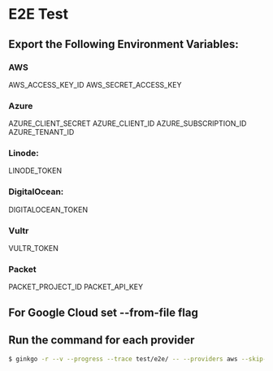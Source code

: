 # E2E Test

## Export the Following Environment Variables:

### AWS
AWS_ACCESS_KEY_ID
AWS_SECRET_ACCESS_KEY

### Azure
AZURE_CLIENT_SECRET
AZURE_CLIENT_ID
AZURE_SUBSCRIPTION_ID
AZURE_TENANT_ID

### Linode:
LINODE_TOKEN

### DigitalOcean:
DIGITALOCEAN_TOKEN

### Vultr
VULTR_TOKEN

### Packet
PACKET_PROJECT_ID
PACKET_API_KEY

## For Google Cloud set --from-file flag

## Run the command for each provider

```bash
$ ginkgo -r --v --progress --trace test/e2e/ -- --providers aws --skip-delete true
```

